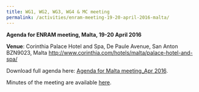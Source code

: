 ```yaml
---
title: WG1, WG2, WG3, WG4 & MC meeting
permalink: /activities/enram-meeting-19-20-april-2016-malta/
---
```


**Agenda for ENRAM meeting, Malta, 19-20 April 2016**

**Venue**: Corinthia Palace Hotel and Spa, De Paule Avenue, San Anton BZN9023, Malta <http://www.corinthia.com/hotels/malta/palace-hotel-and-spa/>

Download full agenda here: [Agenda for Malta meeting_Apr 2016](/assets/documents/Agenda-for-Malta-meeting_Apr-2016.pdf).

Minutes of the meeting are available [here](/assets/documents/ENRAM_Malta2016_04_MC-Minutes_09.06.16.pdf).
